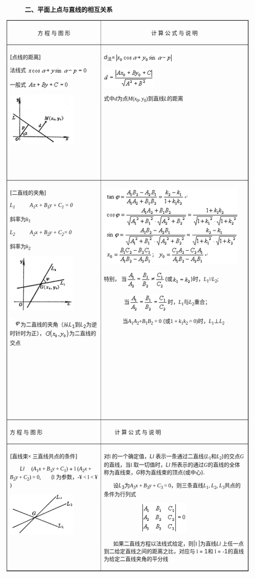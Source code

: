 <div class=Section1>
<h3 style='margin-left:36.0pt'><span lang=ZH-CN style='font-family:宋体_GB2312'>二、平面上点与直线的相互关系
</span></h3>
<div align=right>
<table class=MsoNormalTable border=1 cellspacing=1 cellpadding=0 width=632
 style='width:474.0pt'>
 <tr style='height:9.75pt'>
  <td width="39%" valign=top style='width:39.0%;padding:5.25pt 5.25pt 5.25pt 5.25pt;
  height:9.75pt'>
  <p align=center style='text-align:center'><span lang=ZH-CN style='font-family:
  宋体_GB2312'>方</span><span lang=ZH-CN> </span><span lang=ZH-CN
  style='font-family:宋体_GB2312'>程</span><span lang=ZH-CN> </span><span
  lang=ZH-CN style='font-family:宋体_GB2312'>与</span><span lang=ZH-CN> </span><span
  lang=ZH-CN style='font-family:宋体_GB2312'>图</span><span lang=ZH-CN> </span><span
  lang=ZH-CN style='font-family:宋体_GB2312'>形</span></p>
  </td>
  <td width="61%" valign=top style='width:61.0%;padding:5.25pt 5.25pt 5.25pt 5.25pt;
  height:9.75pt'>
  <p align=center style='text-align:center'><span lang=ZH-CN style='font-family:
  宋体_GB2312'>计</span><span lang=ZH-CN> </span><span lang=ZH-CN
  style='font-family:宋体_GB2312'>算</span><span lang=ZH-CN> </span><span
  lang=ZH-CN style='font-family:宋体_GB2312'>公</span><span lang=ZH-CN> </span><span
  lang=ZH-CN style='font-family:宋体_GB2312'>式</span><span lang=ZH-CN> </span><span
  lang=ZH-CN style='font-family:宋体_GB2312'>与</span><span lang=ZH-CN> </span><span
  lang=ZH-CN style='font-family:宋体_GB2312'>说</span><span lang=ZH-CN> </span><span
  lang=ZH-CN style='font-family:宋体_GB2312'>明</span></p>
  </td>
 </tr>
 <tr style='height:90.0pt'>
  <td width="39%" valign=top style='width:39.0%;padding:5.25pt 5.25pt 5.25pt 5.25pt;
  height:90.0pt'>
  <p><span lang=EN-US>[</span><span lang=ZH-CN style='font-family:宋体_GB2312'>点线的距离</span><span
  lang=EN-US>]</span></p>
  <p><span lang=ZH-CN style='font-family:宋体_GB2312'>法线式</span><span lang=EN-US
  style='font-family:宋体_GB2312'> <img width=157 height=21
  src="res/17e9d95da129bdd93c34fb6cc6aaaa52_5544_files/Image97.gif" align=absmiddle></span></p>
  <p><span lang=ZH-CN style='font-family:宋体_GB2312'>一般式</span><span lang=EN-US
  style='font-family:宋体_GB2312'> <img width=108 height=21
  src="res/17e9d95da129bdd93c34fb6cc6aaaa52_5544_files/Image98.gif" align=absmiddle></span></p>
  <p><b><span lang=EN-US style='font-family:宋体_GB2312'><img width=166
  height=130 src="res/17e9d95da129bdd93c34fb6cc6aaaa52_5544_files/Image99.gif"></span></b></p>
  <p><b><span lang=ZH-CN style='font-family:宋体_GB2312'>　</span></b></p>
  <p><b><span lang=ZH-CN style='font-family:宋体_GB2312'>　</span></b></p>
  </td>
  <td width="61%" valign=top style='width:61.0%;padding:5.25pt 5.25pt 5.25pt 5.25pt;
  height:90.0pt'>
  <p><i><span lang=EN-US>d</span></i><sub><span lang=ZH-CN style='font-family:
  宋体_GB2312'>法</span></sub><span lang=EN-US>=</span><span lang=EN-US
  style='font-family:宋体_GB2312'><img width=150 height=26
  src="res/17e9d95da129bdd93c34fb6cc6aaaa52_5544_files/Image100.gif" align=absmiddle></span></p>
  <p><span lang=EN-US style='font-family:宋体_GB2312'><img width=130 height=50
  src="res/17e9d95da129bdd93c34fb6cc6aaaa52_5544_files/Image101.gif"></span></p>
  <p><span lang=ZH-CN style='font-family:宋体_GB2312'>式中</span><i><span
  lang=EN-US style='font-family:"Times New Roman"'>d</span></i><span
  lang=ZH-CN style='font-family:宋体_GB2312'>为点</span><i><span lang=EN-US
  style='font-family:"Times New Roman"'>M</span></i><span lang=EN-US
  style='font-family:"Times New Roman"'>(<i>x</i><sub>0</sub>, <i>y</i><sub>0</sub>)</span><span
  lang=ZH-CN style='font-family:宋体_GB2312'>到直线</span><i><span lang=EN-US>L</span></i><span
  lang=ZH-CN style='font-family:宋体_GB2312'>的距离</span><span lang=ZH-CN> </span></p>
  </td>
 </tr>
 <tr style='height:90.0pt'>
  <td width="39%" valign=top style='width:39.0%;padding:5.25pt 5.25pt 5.25pt 5.25pt;
  height:90.0pt'>
  <p><span lang=EN-US>[</span><span lang=ZH-CN style='font-family:宋体_GB2312'>二直线的夹角</span><span
  lang=EN-US>]</span></p>
  <p><i><span lang=EN-US style='font-family:"Times New Roman"'>L<sub>1</sub>&nbsp;&nbsp;&nbsp;&nbsp;&nbsp;&nbsp;&nbsp;&nbsp;&nbsp;&nbsp; A<sub>1</sub>x
  + B<sub>1</sub>y + C<sub>1 </sub>= 0</span></i></p>
  <p><span lang=ZH-CN style='font-family:宋体_GB2312'>斜率为</span><i><span
  lang=EN-US style='font-family:"Times New Roman"'>k</span></i><sub><span
  lang=EN-US style='font-family:"Times New Roman"'>1</span></sub></p>
  <p><i><span lang=EN-US style='font-family:"Times New Roman"'>L<sub>2</sub>&nbsp;&nbsp;&nbsp;&nbsp;&nbsp;&nbsp;&nbsp;&nbsp;&nbsp;&nbsp; A<sub>2</sub>x
  + B<sub>2</sub>y + C<sub>2</sub>= 0</span></i></p>
  <p><span lang=ZH-CN style='font-family:宋体_GB2312'>斜率为</span><i><span
  lang=EN-US style='font-family:"Times New Roman"'>k</span></i><sub><span
  lang=EN-US style='font-family:"Times New Roman"'>2</span></sub></p>
  <p><b><span lang=EN-US style='font-family:宋体_GB2312'><img width=165
  height=143 src="res/17e9d95da129bdd93c34fb6cc6aaaa52_5544_files/Image102.gif"></span></b></p>
  <p><span lang=EN-US style='font-family:宋体_GB2312'><img width=12 height=22
  src="res/17e9d95da129bdd93c34fb6cc6aaaa52_5544_files/Image103.gif"><img width=16 height=16
  src="res/17e9d95da129bdd93c34fb6cc6aaaa52_5544_files/fai.gif"></span><span lang=ZH-CN style='font-family:
  宋体_GB2312'>为二直线的夹角（从</span><i><span lang=EN-US>L</span></i><sub><span
  lang=EN-US>1</span></sub><span lang=ZH-CN style='font-family:宋体_GB2312'>到</span><i><span
  lang=EN-US>L</span></i><sub><span lang=EN-US>2</span></sub><span lang=ZH-CN
  style='font-family:宋体_GB2312'>为逆时针时为正），</span><span lang=EN-US
  style='font-family:宋体_GB2312'><img width=64 height=24
  src="res/17e9d95da129bdd93c34fb6cc6aaaa52_5544_files/Image105.gif" align=absmiddle></span><span
  lang=ZH-CN style='font-family:宋体_GB2312'>为二直线的交点</span></p>
  <p><span lang=ZH-CN style='font-family:宋体_GB2312'>　</span></p>
  <p><span lang=ZH-CN style='font-family:宋体_GB2312'>　</span></p>
  <p><span lang=ZH-CN style='font-family:宋体_GB2312'>　</span></p>
  <p><span lang=ZH-CN style='font-family:宋体_GB2312'>　</span></p>
  <p><span lang=ZH-CN style='font-family:宋体_GB2312'>　</span></p>
  </td>
  <td width="61%" valign=top style='width:61.0%;padding:5.25pt 5.25pt 5.25pt 5.25pt;
  height:90.0pt'>
  <p><span lang=EN-US><img width=351 height=198
  src="res/17e9d95da129bdd93c34fb6cc6aaaa52_5544_files/sanjiaohanshu.gif"></span></p>
  <p><span lang=ZH-CN style='font-family:宋体_GB2312'>特别，</span><span lang=EN-US
  style='font-family:宋体_GB2312'> </span><span lang=ZH-CN style='font-family:
  宋体_GB2312'>当</span><span lang=EN-US style='font-family:宋体_GB2312'><img
  width=100 height=46 src="res/17e9d95da129bdd93c34fb6cc6aaaa52_5544_files/Image111.gif" align=absmiddle></span><span
  lang=EN-US>(</span><span lang=ZH-CN style='font-family:宋体_GB2312'>或</span><span
  lang=EN-US style='font-family:宋体_GB2312'><img width=48 height=22
  src="res/17e9d95da129bdd93c34fb6cc6aaaa52_5544_files/Image112.gif" align=absmiddle></span><span
  lang=EN-US>)</span><span lang=ZH-CN style='font-family:宋体_GB2312'>时，</span><i><span
  lang=EN-US style='font-family:"Times New Roman"'>L</span></i><sub><span
  lang=EN-US style='font-family:"Times New Roman"'>1</span></sub><span
  lang=EN-US style='font-family:"Times New Roman"'>//<i>L</i><sub>2</sub></span><span
  lang=EN-US>;</span></p>
  <p><span lang=EN-US>&nbsp;&nbsp;&nbsp;&nbsp;&nbsp;&nbsp;&nbsp;&nbsp;&nbsp;&nbsp;&nbsp;&nbsp;&nbsp; </span><span
  lang=ZH-CN style='font-family:宋体_GB2312'>当</span><span lang=EN-US
  style='font-family:宋体_GB2312'><img width=100 height=46
  src="res/17e9d95da129bdd93c34fb6cc6aaaa52_5544_files/Image113.gif" align=absmiddle></span><span
  lang=ZH-CN style='font-family:宋体_GB2312'>时，</span><i><span lang=EN-US
  style='font-family:"Times New Roman"'>L</span></i><sub><span lang=EN-US
  style='font-family:"Times New Roman"'>1</span></sub><span lang=ZH-CN
  style='font-family:宋体_GB2312'>与</span><i><span lang=EN-US style='font-family:
  "Times New Roman"'>L</span></i><sub><span lang=EN-US style='font-family:"Times New Roman"'>2</span></sub><span
  lang=ZH-CN style='font-family:宋体_GB2312'>重合；</span></p>
  <p><span lang=EN-US style='font-family:宋体_GB2312'>&nbsp;&nbsp;&nbsp;&nbsp;&nbsp;&nbsp;&nbsp;&nbsp;&nbsp;&nbsp;&nbsp;&nbsp;&nbsp; </span><span
  lang=ZH-CN style='font-family:宋体_GB2312'>当</span><i><span lang=EN-US
  style='font-family:"Times New Roman"'>A</span></i><sub><span lang=EN-US
  style='font-family:"Times New Roman"'>1</span></sub><i><span lang=EN-US
  style='font-family:"Times New Roman"'>A</span></i><sub><span lang=EN-US
  style='font-family:"Times New Roman"'>2</span></sub><span lang=EN-US
  style='font-family:"Times New Roman"'>+<i>B</i><sub>1</sub><i>B</i><sub>2</sub>
  = 0</span><span lang=EN-US> (</span><span lang=ZH-CN style='font-family:宋体_GB2312'>或</span><span
  lang=EN-US style='font-family:"Times New Roman"'>1 + <i>k</i><sub>1</sub><i>k</i><sub>2
  </sub>= 0)</span><span lang=ZH-CN style='font-family:宋体_GB2312'>时，</span><i><span
  lang=EN-US style='font-family:"Times New Roman"'>L</span></i><sub><span
  lang=EN-US style='font-family:"Times New Roman"'>1</span></sub><span
  lang=ZH-CN>⊥</span><i><span lang=EN-US style='font-family:"Times New Roman"'>L</span></i><sub><span
  lang=EN-US style='font-family:"Times New Roman"'>2</span></sub></p>
  </td>
 </tr>
 <tr style='height:13.5pt'>
  <td width="39%" valign=top style='width:39.0%;padding:5.25pt 5.25pt 5.25pt 5.25pt;
  height:13.5pt'>
  <p><span lang=ZH-CN style='font-family:宋体_GB2312'>方</span><span lang=ZH-CN> </span><span
  lang=ZH-CN style='font-family:宋体_GB2312'>程</span><span lang=ZH-CN> </span><span
  lang=ZH-CN style='font-family:宋体_GB2312'>与</span><span lang=ZH-CN> </span><span
  lang=ZH-CN style='font-family:宋体_GB2312'>图</span><span lang=ZH-CN> </span><span
  lang=ZH-CN style='font-family:宋体_GB2312'>形</span></p>
  </td>
  <td width="61%" valign=top style='width:61.0%;padding:5.25pt 5.25pt 5.25pt 5.25pt;
  height:13.5pt'>
  <p><span lang=EN-US style='font-family:宋体_GB2312'>&nbsp;&nbsp;&nbsp;&nbsp;&nbsp;&nbsp; </span><span
  lang=EN-US>&nbsp;</span><span lang=ZH-CN style='font-family:宋体_GB2312'>计</span><span
  lang=ZH-CN> </span><span lang=ZH-CN style='font-family:宋体_GB2312'>算</span><span
  lang=ZH-CN> </span><span lang=ZH-CN style='font-family:宋体_GB2312'>公</span><span
  lang=ZH-CN> </span><span lang=ZH-CN style='font-family:宋体_GB2312'>式</span><span
  lang=ZH-CN> </span><span lang=ZH-CN style='font-family:宋体_GB2312'>与</span><span
  lang=ZH-CN> </span><span lang=ZH-CN style='font-family:宋体_GB2312'>说</span><span
  lang=ZH-CN> </span><span lang=ZH-CN style='font-family:宋体_GB2312'>明</span></p>
  </td>
 </tr>
 <tr style='height:211.5pt'>
  <td width="39%" valign=top style='width:39.0%;padding:5.25pt 5.25pt 5.25pt 5.25pt;
  height:211.5pt'>
  <p><span lang=EN-US>[</span><span lang=ZH-CN style='font-family:宋体_GB2312'>直线束</span><span
  lang=ZH-CN style='font-family:宋体_GB2312'>×</span><span lang=ZH-CN
  style='font-family:宋体_GB2312'> 三直线共点的条件</span><span lang=EN-US>]</span></p>
  <p><span lang=EN-US>&nbsp;&nbsp;&nbsp;&nbsp;&nbsp;&nbsp; <i>L</i></span><i><span
  lang=EN-US style='font-family:Symbol'>l</span><span lang=EN-US> </span></i><span
  lang=EN-US style='font-family:宋体_GB2312'>&nbsp;&nbsp;&nbsp; </span><span
  lang=EN-US style='font-family:"Times New Roman"'>(<i>A</i><sub>1</sub><i>x </i>+
  <i>B</i><sub>1</sub><i>y </i>+ <i>C</i><sub>1</sub>)</span><span lang=EN-US>
  + </span><span lang=EN-US style='font-family:Symbol'>l</span><span
  lang=EN-US> </span><span lang=EN-US style='font-family:"Times New Roman"'>(<i>A</i><sub>2</sub><i>x
  </i>+ <i>B</i><sub>2</sub><i>y </i>+ <i>C</i><sub>2</sub>) = 0</span><span
  lang=EN-US>,&nbsp;&nbsp;&nbsp;&nbsp;&nbsp;&nbsp; (</span><span lang=EN-US
  style='font-family:Symbol'>l</span><span lang=EN-US> </span><span lang=ZH-CN
  style='font-family:宋体_GB2312'>为参数，</span><span lang=EN-US style='font-family:
  宋体_GB2312'>-</span><span lang=EN-US style='font-family:Symbol'>&yen;</span><span
  lang=EN-US style='font-family:宋体_GB2312'> </span><span lang=EN-US
  style='font-family:Symbol'>&lt;</span><span lang=EN-US style='font-family:
  宋体_GB2312'> </span><span lang=EN-US style='font-family:Symbol'>l</span><span
  lang=EN-US style='font-family:宋体_GB2312'> </span><span lang=EN-US
  style='font-family:Symbol'>&lt;</span><span lang=EN-US style='font-family:
  宋体_GB2312'> </span><span lang=EN-US style='font-family:Symbol'>&yen;</span><span
  lang=EN-US> </span><span lang=EN-US style='font-family:宋体_GB2312'>)</span></p>
  <p><span lang=EN-US style='font-family:宋体_GB2312'><img width=166 height=108
  src="res/17e9d95da129bdd93c34fb6cc6aaaa52_5544_files/Image114.gif"></span></p>
  </td>
  <td width="61%" valign=top style='width:61.0%;padding:5.25pt 5.25pt 5.25pt 5.25pt;
  height:211.5pt'>
  <p><span lang=ZH-CN style='font-family:宋体_GB2312'>对</span><span lang=EN-US
  style='font-family:Symbol'>l</span><span lang=EN-US style='font-family:宋体_GB2312'>
  </span><span lang=ZH-CN style='font-family:宋体_GB2312'>的一个确定值，</span><i><span
  lang=EN-US>L</span></i><i><span lang=EN-US style='font-family:Symbol'>l</span><span
  lang=EN-US> </span></i><span lang=ZH-CN style='font-family:宋体_GB2312'>表示一条通过二直线</span><span
  lang=EN-US>(</span><i><span lang=EN-US style='font-family:"Times New Roman"'>L</span></i><sub><span
  lang=EN-US style='font-family:"Times New Roman"'>1</span></sub><span
  lang=ZH-CN style='font-family:宋体_GB2312'>和</span><i><span lang=EN-US
  style='font-family:"Times New Roman"'>L</span></i><sub><span lang=EN-US
  style='font-family:"Times New Roman"'>2</span></sub><span lang=EN-US>)</span><span
  lang=ZH-CN style='font-family:宋体_GB2312'>的交点</span><i><span lang=EN-US
  style='font-family:"Times New Roman"'>G</span></i><span lang=ZH-CN
  style='font-family:宋体_GB2312'>的直线，当</span><span lang=EN-US style='font-family:
  Symbol'>l</span><span lang=EN-US style='font-family:宋体_GB2312'> </span><span
  lang=ZH-CN style='font-family:宋体_GB2312'>取一切值时，</span><i><span lang=EN-US>L</span></i><i><span
  lang=EN-US style='font-family:Symbol'>l</span><span lang=EN-US> </span></i><span
  lang=ZH-CN style='font-family:宋体_GB2312'>所表示的通过</span><i><span lang=EN-US
  style='font-family:"Times New Roman"'>G</span></i><span lang=ZH-CN
  style='font-family:宋体_GB2312'>的直线的全体称为直线束，</span><i><span lang=EN-US>G</span></i><span
  lang=ZH-CN style='font-family:宋体_GB2312'>称为直线束的顶点</span><span lang=EN-US>(</span><span
  lang=ZH-CN style='font-family:宋体_GB2312'>或中心</span><span lang=EN-US>).</span></p>
  <p><span lang=EN-US style='font-family:宋体_GB2312'>&nbsp;&nbsp;&nbsp;&nbsp;&nbsp;&nbsp; </span><span
  lang=ZH-CN style='font-family:宋体_GB2312'>设</span><i><span lang=EN-US>L</span></i><sub><span
  lang=EN-US>3</span></sub><span lang=ZH-CN style='font-family:宋体_GB2312'>为</span><i><span
  lang=EN-US style='font-family:"Times New Roman"'>A</span></i><sub><span
  lang=EN-US style='font-family:"Times New Roman"'>3</span></sub><i><span
  lang=EN-US style='font-family:"Times New Roman"'>x </span></i><span
  lang=EN-US style='font-family:"Times New Roman"'>+ <i>B</i><sub>3</sub><i>y </i>+
  <i>C</i><sub>3 </sub>= 0</span><span lang=ZH-CN style='font-family:宋体_GB2312'>，则三条直线</span><i><span
  lang=EN-US style='font-family:"Times New Roman"'>L</span></i><sub><span
  lang=EN-US style='font-family:"Times New Roman"'>1</span></sub><span
  lang=EN-US style='font-family:"Times New Roman"'>, <i>L</i><sub>2</sub></span><span
  lang=EN-US>, </span><i><span lang=EN-US style='font-family:"Times New Roman"'>L</span></i><sub><span
  lang=EN-US style='font-family:"Times New Roman"'>3</span></sub><span
  lang=ZH-CN style='font-family:宋体_GB2312'>共点的条件为行列式</span></p>
  <p><span lang=EN-US style='font-family:宋体_GB2312'>&nbsp;&nbsp;&nbsp;&nbsp;&nbsp;&nbsp;&nbsp;&nbsp;&nbsp;&nbsp;&nbsp;&nbsp;&nbsp;&nbsp;&nbsp;&nbsp;&nbsp;&nbsp;&nbsp;&nbsp;&nbsp;&nbsp;&nbsp;&nbsp;&nbsp;&nbsp;&nbsp; <img
  width=118 height=77 src="res/17e9d95da129bdd93c34fb6cc6aaaa52_5544_files/Image115.gif"></span></p>
  <p><span lang=EN-US style='font-family:宋体_GB2312'>&nbsp;&nbsp;&nbsp;&nbsp;&nbsp;&nbsp; </span><span
  lang=ZH-CN style='font-family:宋体_GB2312'>如果二直线方程以法线式给定，则</span><span
  lang=EN-US>|</span><span lang=EN-US style='font-family:Symbol'>l</span><span
  lang=EN-US> |</span><span lang=ZH-CN style='font-family:宋体_GB2312'>为直线</span><i><span
  lang=EN-US>L</span></i><i><span lang=EN-US style='font-family:Symbol'>l</span><span
  lang=EN-US> </span></i><span lang=ZH-CN style='font-family:宋体_GB2312'>上任一点到二给定直线之间的距离之比，对应与</span><span
  lang=ZH-CN> </span><span lang=EN-US style='font-family:Symbol'>l</span><span
  lang=EN-US> = 1</span><span lang=ZH-CN style='font-family:宋体_GB2312'>和</span><span
  lang=ZH-CN> </span><span lang=EN-US style='font-family:Symbol'>l</span><span
  lang=EN-US> = </span><span lang=EN-US style='font-family:宋体_GB2312'>-</span><span
  lang=EN-US>1</span><span lang=ZH-CN style='font-family:宋体_GB2312'>的直线为给定二直线夹角的平分线</span><span
  lang=EN-US style='font-family:宋体_GB2312'>&nbsp;&nbsp; </span></p>
  </td>
 </tr>
</table>
</div>
<p><b><span lang=ZH-CN style='font-size:18.0pt;font-family:宋体_GB2312'>　</span></b></p>
<p><span lang=ZH-CN style='font-family:宋体_GB2312'>　</span></p>
</div>